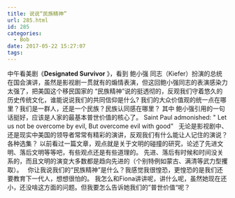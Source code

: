 ```yaml
---
title: 说说“民族精神”
url: 285.html
id: 285
categories:
  - Bob
date: 2017-05-22 15:27:07
tags:
---
```


中午看美剧《**Designated Survivor** 》，看到 鲍小强 同志（Kiefer）扮演的总统在国会演讲，虽然是影视剧一贯就有的煽情表演，但这回鲍小强同志的表演感染力太强了，把美国这个移民国家的 “民族精神”说的挺透彻的，反观我们守着悠久的历史传统文化，谁能说说我们的共同信仰是什么? 我们的大众价值观的统一点在哪里？我们是一群人，还是一个民族？民族认同感在哪里？ 其中 鲍小强引用的一句话挺好，应该是人家的最基本普世价值的核心了。 Saint Paul admonished: " Let us not be overcome by evil, But overcome evil with good"   无论是影视剧中、还是现实中美国的领导者常常有精彩的演讲，反观我们有什么能让人记住的演说？各种选集？ 以前看过一篇文章，观点就是关于文明的碰撞的研究，论述了先进文明、落后文明等等吧，有些观点还是有些道理的。 先进、落后有时候和时间没关系的，而且文明的演变大多数都是趋向先进的（个别特例如蒙古、满清等武力型攫取）。   你让我说我们的“民族精神”是什么？我感觉我很惶恐，更惶恐的是我们还要教育下一代人，想想很怕的。 我怎么和Fiona讲讲呢，讲什么呢，虽然她现在还小，还没啥这方面的问题。但我要怎么告诉她我们的”普世价值“呢？